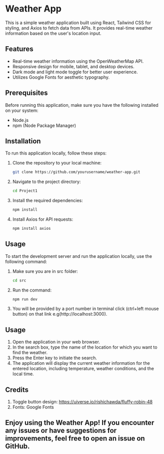 # Weather App

This is a simple weather application built using React, Tailwind CSS for styling, and Axios to fetch data from APIs. It provides real-time weather information based on the user's location input.

## Features

- Real-time weather information using the OpenWeatherMap API.
- Responsive design for mobile, tablet, and desktop devices.
- Dark mode and light mode toggle for better user experience.
- Utilizes Google Fonts for aesthetic typography.

## Prerequisites

Before running this application, make sure you have the following installed on your system:

- Node.js
- npm (Node Package Manager)

## Installation

To run this application locally, follow these steps:

1. Clone the repository to your local machine:
   ```bash
   git clone https://github.com/yourusername/weather-app.git
2. Navigate to the project directory:
   ```bash
   cd Project1
3. Install the required dependencies:
   ```bash
   npm install
4. Install Axios for API requests:
   ```bash
   npm install axios

## Usage

To start the development server and run the application locally, use the following command:

1. Make sure you are in src folder:
   ```bash
   cd src
2. Run the command:
   ```bash
   npm run dev
3. You will be provided by a port number in terminal click (ctrl+left mouse button) on that link e.g(http://localhost:3000).

## Usage

1. Open the application in your web browser.
2. In the search box, type the name of the location for which you want to find the weather.
3. Press the Enter key to initiate the search.
4. The application will display the current weather information for the entered location, including temperature, weather conditions, and the local time.


## Credits
1. Toggle button design: https://uiverse.io/rishichawda/fluffy-robin-48
2. Fonts: Google Fonts

## Enjoy using the Weather App! If you encounter any issues or have suggestions for improvements, feel free to open an issue on GitHub.


